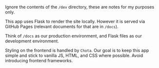 Ignore the contents of the `/dev` directory, these are notes for my purposes only.

This app uses Flask to render the site locally. However it is served via GitHub Pages (relevant documents for that are in `/docs`).

Think of `/docs` as our production environment, and Flask files as our development environment.

Styling on the frontend is handled by `Chota`. Our goal is to keep this app simple and stick to vanilla JS, HTML, and CSS where possible. Avoid introducing frontend frameworks.
